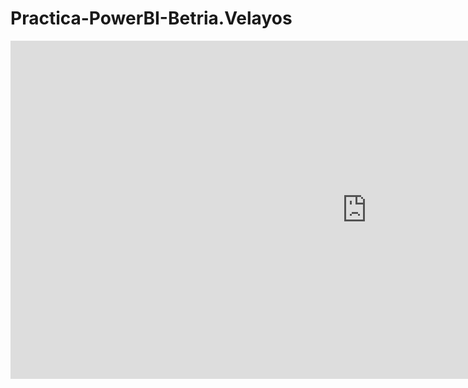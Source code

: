 # Practica-PowerBI-Betria.Velayos
<iframe title="Practica-PowerBI-Beatriz.Velayos" width="1140" height="541.25" src="https://app.powerbi.com/reportEmbed?reportId=571b7428-eeec-4443-85c4-6df586b1a839&autoAuth=true&ctid=ed820a89-4108-4e28-b292-7fcf144dd05e" frameborder="0" allowFullScreen="true"></iframe>
